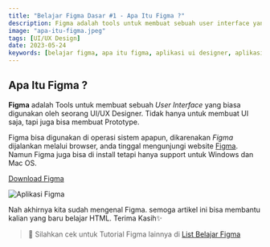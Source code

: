 ```yaml
---
title: "Belajar Figma Dasar #1 - Apa Itu Figma ?"
description: Figma adalah tools untuk membuat sebuah user interface yang biasa digunakan oleh seorang UI/UX Designer.
image: "apa-itu-figma.jpeg"
tags: [UI/UX Design]
date: 2023-05-24
keywords: [belajar figma, apa itu figma, aplikasi ui designer, aplikasi untuk ui ux designer]
---
```


## Apa Itu Figma ?

**Figma** adalah Tools untuk membuat sebuah _User Interface_ yang biasa digunakan oleh seorang UI/UX Designer. Tidak hanya untuk membuat UI saja, tapi juga bisa membuat Prototype.

Figma bisa digunakan di operasi sistem apapun, dikarenakan _Figma_ dijalankan melalui browser, anda tinggal mengunjungi website <a href="https://www.figma.com" target="_blank">Figma</a>. Namun Figma juga bisa di install tetapi hanya support untuk Windows dan Mac OS.

<a href="https://www.figma.com/downloads/" target="_blank">Download Figma</a>

![Aplikasi Figma](/images/figma-ui.jpg)

Nah akhirnya kita sudah mengenal Figma. semoga artikel ini bisa membantu kalian yang baru belajar HTML. Terima Kasih✨

> 📖 Silahkan cek untuk Tutorial Figma lainnya di <a class="text-blue-500" href="/tutorial/figma">List Belajar Figma</a>
